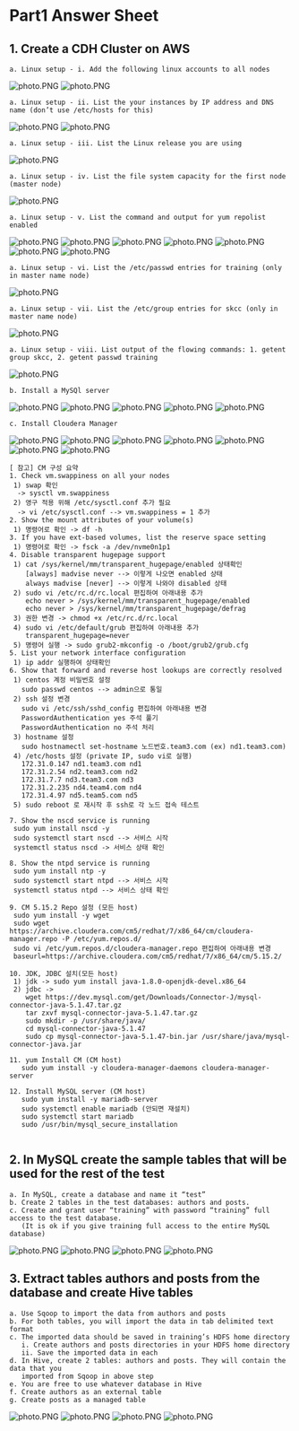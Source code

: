 # Part1 Answer Sheet
## 1. Create a CDH Cluster on AWS
```
a. Linux setup - i. Add the following linux accounts to all nodes
```
![photo.PNG](https://github.com/jellybean18/SKCC_07785_FinalTest/blob/master/Images/1-a-1.PNG?raw=true)
![photo.PNG](https://github.com/jellybean18/SKCC_07785_FinalTest/blob/master/Images/1-a-2.PNG?raw=true)
```
a. Linux setup - ii. List the your instances by IP address and DNS name (don’t use /etc/hosts for this)
```
![photo.PNG](https://github.com/jellybean18/SKCC_07785_FinalTest/blob/master/Images/1-a-3.PNG?raw=true)
![photo.PNG](https://github.com/jellybean18/SKCC_07785_FinalTest/blob/master/Images/1-a-4.PNG?raw=true)
```
a. Linux setup - iii. List the Linux release you are using
```
![photo.PNG](https://github.com/jellybean18/SKCC_07785_FinalTest/blob/master/Images/1-a-5.PNG?raw=true)
```
a. Linux setup - iv. List the file system capacity for the first node (master node)
```
![photo.PNG](https://github.com/jellybean18/SKCC_07785_FinalTest/blob/master/Images/1-a-6.PNG?raw=true)
```
a. Linux setup - v. List the command and output for yum repolist enabled
```
![photo.PNG](https://github.com/jellybean18/SKCC_07785_FinalTest/blob/master/Images/1-a-7.PNG?raw=true)
![photo.PNG](https://github.com/jellybean18/SKCC_07785_FinalTest/blob/master/Images/1-a-8.PNG?raw=true)
![photo.PNG](https://github.com/jellybean18/SKCC_07785_FinalTest/blob/master/Images/1-a-9.PNG?raw=true)
![photo.PNG](https://github.com/jellybean18/SKCC_07785_FinalTest/blob/master/Images/1-a-10.PNG?raw=true)
![photo.PNG](https://github.com/jellybean18/SKCC_07785_FinalTest/blob/master/Images/1-a-11.PNG?raw=true)
![photo.PNG](https://github.com/jellybean18/SKCC_07785_FinalTest/blob/master/Images/1-a-12.PNG?raw=true)
![photo.PNG](https://github.com/jellybean18/SKCC_07785_FinalTest/blob/master/Images/1-a-13.PNG?raw=true)
```
a. Linux setup - vi. List the /etc/passwd entries for training (only in master name node)
```
![photo.PNG](https://github.com/jellybean18/SKCC_07785_FinalTest/blob/master/Images/1-a-15_etc_passwd.PNG?raw=true)
```
a. Linux setup - vii. List the /etc/group entries for skcc (only in master name node)
```
![photo.PNG](https://github.com/jellybean18/SKCC_07785_FinalTest/blob/master/Images/1-a-15_etc_group.PNG?raw=true)
```
a. Linux setup - viii. List output of the flowing commands: 1. getent group skcc, 2. getent passwd training
```
![photo.PNG](https://github.com/jellybean18/SKCC_07785_FinalTest/blob/master/Images/1-a-16.PNG?raw=true)
```
b. Install a MySQl server
```
![photo.PNG](https://github.com/jellybean18/SKCC_07785_FinalTest/blob/master/Images/1-b-1.PNG?raw=true)
![photo.PNG](https://github.com/jellybean18/SKCC_07785_FinalTest/blob/master/Images/1-b-2.PNG?raw=true)
![photo.PNG](https://github.com/jellybean18/SKCC_07785_FinalTest/blob/master/Images/1-b-3.PNG?raw=true)
![photo.PNG](https://github.com/jellybean18/SKCC_07785_FinalTest/blob/master/Images/1-b-4.PNG?raw=true)
![photo.PNG](https://github.com/jellybean18/SKCC_07785_FinalTest/blob/master/Images/1-b-5.PNG?raw=true)
```
c. Install Cloudera Manager
```
![photo.PNG](https://github.com/jellybean18/SKCC_07785_FinalTest/blob/master/Images/1-c-1.PNG?raw=true)
![photo.PNG](https://github.com/jellybean18/SKCC_07785_FinalTest/blob/master/Images/1-c-2.PNG?raw=true)
![photo.PNG](https://github.com/jellybean18/SKCC_07785_FinalTest/blob/master/Images/1-c-3.PNG?raw=true)
![photo.PNG](https://github.com/jellybean18/SKCC_07785_FinalTest/blob/master/Images/1-c-4.PNG?raw=true)
![photo.PNG](https://github.com/jellybean18/SKCC_07785_FinalTest/blob/master/Images/1-c-5.PNG?raw=true)
![photo.PNG](https://github.com/jellybean18/SKCC_07785_FinalTest/blob/master/Images/1-c-6.PNG?raw=true)
![photo.PNG](https://github.com/jellybean18/SKCC_07785_FinalTest/blob/master/Images/1-c-7.PNG?raw=true)

```
[ 참고] CM 구성 요약
1. Check vm.swappiness on all your nodes
 1) swap 확인 
  -> sysctl vm.swappiness
 2) 영구 적용 위해 /etc/sysctl.conf 추가 필요 
  -> vi /etc/sysctl.conf --> vm.swappiness = 1 추가
2. Show the mount attributes of your volume(s)
 1) 명령어로 확인 -> df -h
3. If you have ext-based volumes, list the reserve space setting
 1) 명령어로 확인 -> fsck -a /dev/nvme0n1p1 
4. Disable transparent hugepage support
 1) cat /sys/kernel/mm/transparent_hugepage/enabled 상태확인
    [always] madvise never --> 이렇게 나오면 enabled 상태
    always madvise [never] --> 이렇게 나와야 disabled 상태
 2) sudo vi /etc/rc.d/rc.local 편집하여 아래내용 추가
    echo never > /sys/kernel/mm/transparent_hugepage/enabled
    echo never > /sys/kernel/mm/transparent_hugepage/defrag
 3) 권한 변경 -> chmod +x /etc/rc.d/rc.local 
 4) sudo vi /etc/default/grub 편집하여 아래내용 추가
    transparent_hugepage=never
 5) 명령어 실행 -> sudo grub2-mkconfig -o /boot/grub2/grub.cfg
5. List your network interface configuration
 1) ip addr 실행하여 상태확인
6. Show that forward and reverse host lookups are correctly resolved
 1) centos 계정 비밀번호 설정
   sudo passwd centos --> admin으로 통일
 2) ssh 설정 변경
   sudo vi /etc/ssh/sshd_config 편집하여 아래내용 변경
   PasswordAuthentication yes 주석 풀기
   PasswordAuthentication no 주석 처리
 3) hostname 설정
   sudo hostnamectl set-hostname 노드번호.team3.com (ex) nd1.team3.com)
 4) /etc/hosts 설정 (private IP, sudo vi로 실행)
   172.31.0.147 nd1.team3.com nd1
   172.31.2.54 nd2.team3.com nd2
   172.31.7.7 nd3.team3.com nd3
   172.31.2.235 nd4.team4.com nd4
   172.31.4.97 nd5.team5.com nd5
 5) sudo reboot 로 재시작 후 ssh로 각 노드 접속 테스트
 
7. Show the nscd service is running
 sudo yum install nscd -y
 sudo systemctl start nscd --> 서비스 시작
 systemctl status nscd -> 서비스 상태 확인
 
8. Show the ntpd service is running
 sudo yum install ntp -y
 sudo systemctl start ntpd --> 서비스 시작
 systemctl status ntpd --> 서비스 상태 확인
 
9. CM 5.15.2 Repo 설정 (모든 host)
 sudo yum install -y wget
 sudo wget https://archive.cloudera.com/cm5/redhat/7/x86_64/cm/cloudera-manager.repo -P /etc/yum.repos.d/
 sudo vi /etc/yum.repos.d/cloudera-manager.repo 편집하여 아래내용 변경
 baseurl=https://archive.cloudera.com/cm5/redhat/7/x86_64/cm/5.15.2/

10. JDK, JDBC 설치(모든 host)
 1) jdk -> sudo yum install java-1.8.0-openjdk-devel.x86_64
 2) jdbc -> 
    wget https://dev.mysql.com/get/Downloads/Connector-J/mysql-connector-java-5.1.47.tar.gz
    tar zxvf mysql-connector-java-5.1.47.tar.gz
    sudo mkdir -p /usr/share/java/
    cd mysql-connector-java-5.1.47
    sudo cp mysql-connector-java-5.1.47-bin.jar /usr/share/java/mysql-connector-java.jar
    
11. yum Install CM (CM host)
   sudo yum install -y cloudera-manager-daemons cloudera-manager-server
  
12. Install MySQL server (CM host)
   sudo yum install -y mariadb-server
   sudo systemctl enable mariadb (안되면 재설치)
   sudo systemctl start mariadb
   sudo /usr/bin/mysql_secure_installation
 
```

## 2. In MySQL create the sample tables that will be used for the rest of the test

```
a. In MySQL, create a database and name it “test”
b. Create 2 tables in the test databases: authors and posts.
c. Create and grant user “training” with password “training” full access to the test database. 
   (It is ok if you give training full access to the entire MySQL database)
```
![photo.PNG](https://github.com/jellybean18/SKCC_07785_FinalTest/blob/master/Images/2-1.PNG?raw=true)
![photo.PNG](https://github.com/jellybean18/SKCC_07785_FinalTest/blob/master/Images/2-2.PNG?raw=true)
![photo.PNG](https://github.com/jellybean18/SKCC_07785_FinalTest/blob/master/Images/2-3.PNG?raw=true)
![photo.PNG](https://github.com/jellybean18/SKCC_07785_FinalTest/blob/master/Images/2-4.PNG?raw=true)

## 3. Extract tables authors and posts from the database and create Hive tables
```
a. Use Sqoop to import the data from authors and posts
b. For both tables, you will import the data in tab delimited text format
c. The imported data should be saved in training’s HDFS home directory
   i. Create authors and posts directories in your HDFS home directory
   ii. Save the imported data in each
d. In Hive, create 2 tables: authors and posts. They will contain the data that you
   imported from Sqoop in above step
e. You are free to use whatever database in Hive
f. Create authors as an external table
g. Create posts as a managed table
```
![photo.PNG](https://github.com/jellybean18/SKCC_07785_FinalTest/blob/master/Images/3-1.PNG?raw=true)
![photo.PNG](https://github.com/jellybean18/SKCC_07785_FinalTest/blob/master/Images/3-1.PNG?raw=true)
![photo.PNG](https://github.com/jellybean18/SKCC_07785_FinalTest/blob/master/Images/3-3.PNG?raw=true)
![photo.PNG](https://github.com/jellybean18/SKCC_07785_FinalTest/blob/master/Images/3-4.PNG?raw=true)

